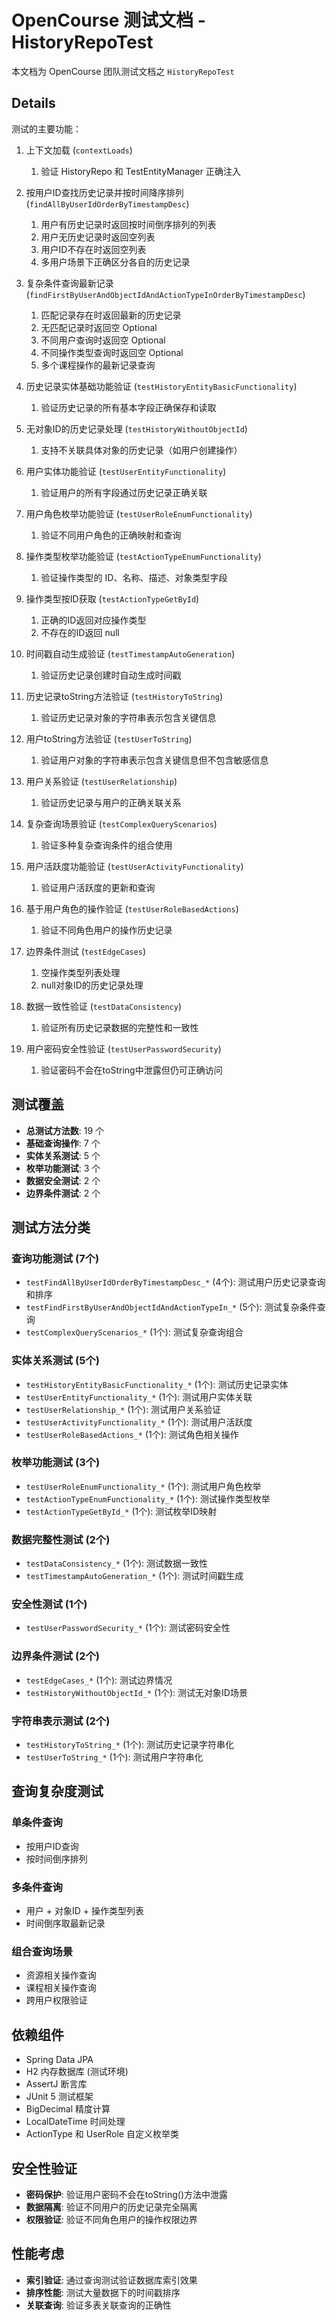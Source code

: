 # OpenCourse 测试文档 - HistoryRepoTest

本文档为 OpenCourse 团队测试文档之 `HistoryRepoTest`

## Details

测试的主要功能：

1. 上下文加载 (`contextLoads`)
   1. 验证 HistoryRepo 和 TestEntityManager 正确注入

2. 按用户ID查找历史记录并按时间降序排列 (`findAllByUserIdOrderByTimestampDesc`)
   1. 用户有历史记录时返回按时间倒序排列的列表
   2. 用户无历史记录时返回空列表
   3. 用户ID不存在时返回空列表
   4. 多用户场景下正确区分各自的历史记录

3. 复杂条件查询最新记录 (`findFirstByUserAndObjectIdAndActionTypeInOrderByTimestampDesc`)
   1. 匹配记录存在时返回最新的历史记录
   2. 无匹配记录时返回空 Optional
   3. 不同用户查询时返回空 Optional
   4. 不同操作类型查询时返回空 Optional
   5. 多个课程操作的最新记录查询

4. 历史记录实体基础功能验证 (`testHistoryEntityBasicFunctionality`)
   1. 验证历史记录的所有基本字段正确保存和读取

5. 无对象ID的历史记录处理 (`testHistoryWithoutObjectId`)
   1. 支持不关联具体对象的历史记录（如用户创建操作）

6. 用户实体功能验证 (`testUserEntityFunctionality`)
   1. 验证用户的所有字段通过历史记录正确关联

7. 用户角色枚举功能验证 (`testUserRoleEnumFunctionality`)
   1. 验证不同用户角色的正确映射和查询

8. 操作类型枚举功能验证 (`testActionTypeEnumFunctionality`)
   1. 验证操作类型的 ID、名称、描述、对象类型字段

9. 操作类型按ID获取 (`testActionTypeGetById`)
   1. 正确的ID返回对应操作类型
   2. 不存在的ID返回 null

10. 时间戳自动生成验证 (`testTimestampAutoGeneration`)
    1. 验证历史记录创建时自动生成时间戳

11. 历史记录toString方法验证 (`testHistoryToString`)
    1. 验证历史记录对象的字符串表示包含关键信息

12. 用户toString方法验证 (`testUserToString`)
    1. 验证用户对象的字符串表示包含关键信息但不包含敏感信息

13. 用户关系验证 (`testUserRelationship`)
    1. 验证历史记录与用户的正确关联关系

14. 复杂查询场景验证 (`testComplexQueryScenarios`)
    1. 验证多种复杂查询条件的组合使用

15. 用户活跃度功能验证 (`testUserActivityFunctionality`)
    1. 验证用户活跃度的更新和查询

16. 基于用户角色的操作验证 (`testUserRoleBasedActions`)
    1. 验证不同角色用户的操作历史记录

17. 边界条件测试 (`testEdgeCases`)
    1. 空操作类型列表处理
    2. null对象ID的历史记录处理

18. 数据一致性验证 (`testDataConsistency`)
    1. 验证所有历史记录数据的完整性和一致性

19. 用户密码安全性验证 (`testUserPasswordSecurity`)
    1. 验证密码不会在toString中泄露但仍可正确访问

## 测试覆盖

- **总测试方法数**: 19 个
- **基础查询操作**: 7 个
- **实体关系测试**: 5 个
- **枚举功能测试**: 3 个
- **数据安全测试**: 2 个
- **边界条件测试**: 2 个

## 测试方法分类

### 查询功能测试 (7个)

- `testFindAllByUserIdOrderByTimestampDesc_*` (4个): 测试用户历史记录查询和排序
- `testFindFirstByUserAndObjectIdAndActionTypeIn_*` (5个): 测试复杂条件查询
- `testComplexQueryScenarios_*` (1个): 测试复杂查询组合

### 实体关系测试 (5个)

- `testHistoryEntityBasicFunctionality_*` (1个): 测试历史记录实体
- `testUserEntityFunctionality_*` (1个): 测试用户实体关联
- `testUserRelationship_*` (1个): 测试用户关系验证
- `testUserActivityFunctionality_*` (1个): 测试用户活跃度
- `testUserRoleBasedActions_*` (1个): 测试角色相关操作

### 枚举功能测试 (3个)

- `testUserRoleEnumFunctionality_*` (1个): 测试用户角色枚举
- `testActionTypeEnumFunctionality_*` (1个): 测试操作类型枚举
- `testActionTypeGetById_*` (1个): 测试枚举ID映射

### 数据完整性测试 (2个)

- `testDataConsistency_*` (1个): 测试数据一致性
- `testTimestampAutoGeneration_*` (1个): 测试时间戳生成

### 安全性测试 (1个)

- `testUserPasswordSecurity_*` (1个): 测试密码安全性

### 边界条件测试 (2个)

- `testEdgeCases_*` (1个): 测试边界情况
- `testHistoryWithoutObjectId_*` (1个): 测试无对象ID场景

### 字符串表示测试 (2个)

- `testHistoryToString_*` (1个): 测试历史记录字符串化
- `testUserToString_*` (1个): 测试用户字符串化

## 查询复杂度测试

### 单条件查询
- 按用户ID查询
- 按时间倒序排列

### 多条件查询  
- 用户 + 对象ID + 操作类型列表
- 时间倒序取最新记录

### 组合查询场景
- 资源相关操作查询
- 课程相关操作查询
- 跨用户权限验证

## 依赖组件

- Spring Data JPA
- H2 内存数据库 (测试环境)
- AssertJ 断言库
- JUnit 5 测试框架
- BigDecimal 精度计算
- LocalDateTime 时间处理
- ActionType 和 UserRole 自定义枚举类

## 安全性验证

- **密码保护**: 验证用户密码不会在toString()方法中泄露
- **数据隔离**: 验证不同用户的历史记录完全隔离
- **权限验证**: 验证不同角色用户的操作权限边界

## 性能考虑

- **索引验证**: 通过查询测试验证数据库索引效果
- **排序性能**: 测试大量数据下的时间戳排序
- **关联查询**: 验证多表关联查询的正确性
